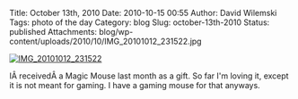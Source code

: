 Title: October 13th, 2010
Date: 2010-10-15 00:55
Author: David Wilemski
Tags: photo of the day
Category: blog
Slug: october-13th-2010
Status: published
Attachments: blog/wp-content/uploads/2010/10/IMG_20101012_231522.jpg

[![](http://oromis.davidwilemski.com/blog/wp-content/uploads/2010/10/IMG_20101012_231522-300x225.jpg
"IMG_20101012_231522")](http://oromis.davidwilemski.com/blog/wp-content/uploads/2010/10/IMG_20101012_231522.jpg)

IÂ receivedÂ a Magic Mouse last month as a gift. So far I'm loving it,
except it is not meant for gaming. I have a gaming mouse for that
anyways.
